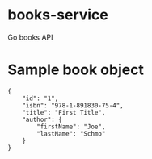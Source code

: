 # books-service
Go books API

# Sample book object
```
{
    "id": "1",
    "isbn": "978-1-891830-75-4",
    "title": "First Title",
    "author": {
        "firstName": "Joe",
        "lastName": "Schmo"
    }
}
```